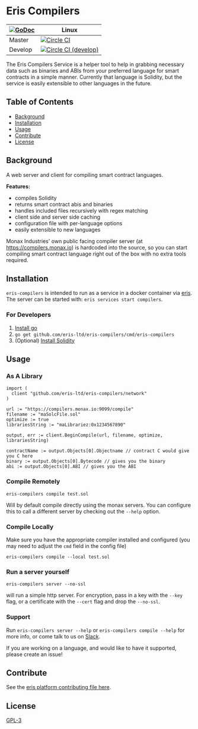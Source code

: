 # Eris Compilers

|[![GoDoc](https://godoc.org/github.com/eris-compilers?status.png)](https://godoc.org/github.com/eris-ltd/eris-compilers) | Linux |
|---|-------|
| Master | [![Circle CI](https://circleci.com/gh/eris-ltd/eris-compilers/tree/master.svg?style=svg)](https://circleci.com/gh/eris-ltd/eris-compilers/tree/master) |
| Develop | [![Circle CI (develop)](https://circleci.com/gh/eris-ltd/eris-compilers/tree/develop.svg?style=svg)](https://circleci.com/gh/eris-ltd/eris-compilers/tree/develop) |

The Eris Compilers Service is a helper tool to help in grabbing necessary data such as binaries and ABIs from your preferred language for smart contracts in a simple manner. Currently that language is Solidity, but the service is easily extensible to other languages in the future.

## Table of Contents

- [Background](#background)
- [Installation](#installation)
- [Usage](#usage)
- [Contribute](#contribute)
- [License](#license)

## Background

A web server and client for compiling smart contract languages.

**Features:**
- compiles Solidity
- returns smart contract abis and binaries
- handles included files recursively with regex matching
- client side and server side caching
- configuration file with per-language options
- easily extensible to new languages

Monax Industries' own public facing compiler server (at https://compilers.monax.io) is hardcoded into the source,
so you can start compiling smart contract language right out of the box with no extra tools required.

## Installation

`eris-compilers` is intended to run as a service in a docker container via [eris](https://monax.io/docs/documentation/cli/). The server can be started with: `eris services start compilers`.

### For Developers

1. [Install go](https://golang.org/doc/install)
3. `go get github.com/eris-ltd/eris-compilers/cmd/eris-compilers`
2. (Optional) [Install Solidity](http://solidity.readthedocs.org/en/latest/installing-solidity.html)

## Usage

### As A Library

```
import (
  client "github.com/eris-ltd/eris-compilers/network"
)

url := "https://compilers.monax.io:9099/compile"
filename := "maSolcFile.sol"
optimize := true
librariesString := "maLibrariez:0x1234567890"

output, err := client.BeginCompile(url, filename, optimize, librariesString)

contractName := output.Objects[0].Objectname // contract C would give you C here
binary := output.Objects[0].Bytecode // gives you the binary
abi := output.Objects[0].ABI // gives you the ABI
```

### Compile Remotely

```
eris-compilers compile test.sol
```

Will by default compile directly using the monax servers. You can configure this to call a different server by checking out the `--help` option.

### Compile Locally

Make sure you have the appropriate compiler installed and configured (you may need to adjust the `cmd` field in the config file)

```
eris-compilers compile --local test.sol
```

### Run a server yourself

```
eris-compilers server --no-ssl
```

will run a simple http server. For encryption, pass in a key with the `--key` flag, or a certificate with the `--cert` flag and drop the `--no-ssl`.

### Support

Run `eris-compilers server --help` or `eris-compilers compile --help` for more info, or come talk to us on [Slack](https://slack.monax.io).

If you are working on a language, and would like to have it supported, please create an issue!

## Contribute

See the [eris platform contributing file here](https://github.com/eris-ltd/coding/blob/master/github/CONTRIBUTING.md).

## License

[GPL-3](license.md)
